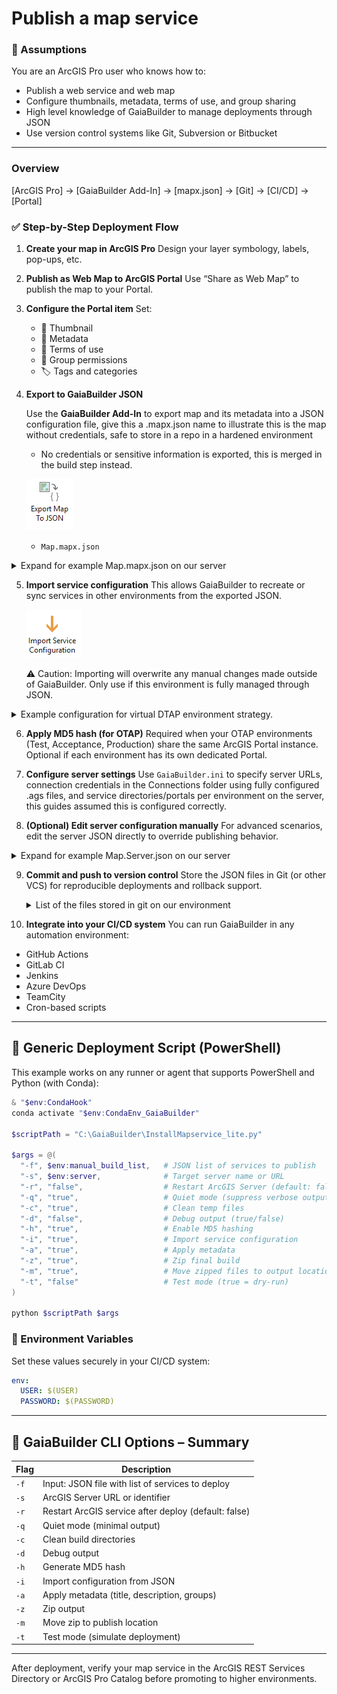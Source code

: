 Publish a map service
=====================

### 🧠 Assumptions

You are an ArcGIS Pro user who knows how to:

* Publish a web service and web map
* Configure thumbnails, metadata, terms of use, and group sharing
* High level knowledge of GaiaBuilder to manage deployments through JSON
* Use version control systems like Git, Subversion or Bitbucket

---
### Overview

[ArcGIS Pro] → [GaiaBuilder Add-In] → [mapx.json] → [Git] → [CI/CD] → [Portal]

### ✅ Step-by-Step Deployment Flow

1. **Create your map in ArcGIS Pro**
   Design your layer symbology, labels, pop-ups, etc.

2. **Publish as Web Map to ArcGIS Portal**
   Use “Share as Web Map” to publish the map to your Portal.

3. **Configure the Portal item**
   Set:

   * 🔖 Thumbnail
   * 📄 Metadata
   * 📜 Terms of use
   * 👥 Group permissions
   * 🏷️ Tags and categories

4. **Export to GaiaBuilder JSON**

   Use the **GaiaBuilder Add-In** to export map and its metadata into a JSON configuration file, give this a .mapx.json name to illustrate this is the map without credentials, safe to store in a repo in a hardened environment
   * No credentials or sensitive information is exported, this is merged in the build step instead.

   ![Export Map To JSON](export_map_to_json.png)

   * `Map.mapx.json`

   

<details>
<summary>Expand for example Map.mapx.json on our server</summary>

```json
{
  "type": "CIMMapDocument",
  "version": "3.5.0",
  "build": 57366,
  "mapDefinition": {
    "type": "CIMMap",
    "name": "Map",
    "uRI": "CIMPATH=Map/Map.json",
    "sourceModifiedTime": {
      "type": "TimeInstant"
    },
    "useSourceMetadata": true,
    "illumination": {
      "type": "CIMIlluminationProperties",
      "ambientLight": 50,
      "sunPositionX": -0.61237243569579,
      "sunPositionY": 0.61237243569579,
      "sunPositionZ": 0.5,
      "illuminationSource": "AbsoluteSunPosition",
      "sunAzimuth": 315,
      "sunAltitude": 30,
      "showStars": true,
      "enableAmbientOcclusion": true,
      "enableEyeDomeLighting": true
    },
    "layers": [
      "CIMPATH=Map/demo_dev_demo_LetterFeatures.json",
      "CIMPATH=1209e3bda550493bbe02cf3e1c360338.json",
      "CIMPATH=d0252534766f4509abfaad00ec2ed70f.json"
    ],
    "defaultViewingMode": "Map",
    "mapType": "Map",
    "groundElevationSurfaceLayer": "CIMPATH=Map/386d085ac5a44e329d6d4a59bf632773.json",
    "defaultColorVisionDeficiencyMode": "None",
    "defaultExtent": {
      "xmin": -13062150.218646975,
      "ymin": 3852563.511316471,
      "xmax": -13032218.02721397,
      "ymax": 3876478.7991280844,
      "spatialReference": {
        "wkid": 102100,
        "latestWkid": 3857,
        "xyTolerance": 0.001,
        "zTolerance": 0.001,
        "mTolerance": 0.001,
        "falseX": -20037700,
        "falseY": -30241100,
        "xyUnits": 10000,
        "falseZ": -100000,
        "zUnits": 10000,
        "falseM": -100000,
        "mUnits": 10000
      }
    },
    "generalPlacementProperties": {
      "type": "CIMMaplexGeneralPlacementProperties",
      "invertedLabelTolerance": 2,
      "unplacedLabelColor": {
        "type": "CIMRGBColor",
        "values": [
          255,
          0,
          0,
          100
        ]
      },
      "keyNumberGroups": [
        {
          "type": "CIMMaplexKeyNumberGroup",
          "delimiterCharacter": ".",
          "horizontalAlignment": "Left",
          "maximumNumberOfLines": 20,
          "minimumNumberOfLines": 2,
          "name": "Default",
          "numberResetType": "None",
          "keyNumberMethod": "PreventUnplacedLabels"
        }
      ],
      "placementQuality": "High"
    },
    "snappingProperties": {
      "type": "CIMSnappingProperties",
      "xYTolerance": 10,
      "xYToleranceUnit": "SnapXYToleranceUnitPixel",
      "snapToSketchEnabled": true,
      "snapRequestType": "SnapRequestType_GeometricAndVisualSnapping",
      "isZSnappingEnabled": true,
      "snapTipDisplayParts": 3
    },
    "spatialReference": {
      "wkid": 102100,
      "latestWkid": 3857,
      "xyTolerance": 0.001,
      "zTolerance": 0.001,
      "mTolerance": 0.001,
      "falseX": -20037700,
      "falseY": -30241100,
      "xyUnits": 10000,
      "falseZ": -100000,
      "zUnits": 10000,
      "falseM": -100000,
      "mUnits": 10000
    },
    "timeDisplay": {
      "type": "CIMMapTimeDisplay",
      "defaultTimeIntervalUnits": "esriTimeUnitsUnknown",
      "timeValue": {
        "type": "TimeExtent",
        "start": null,
        "end": null,
        "empty": false
      },
      "timeRelation": "esriTimeRelationOverlaps"
    },
    "colorModel": "RGB",
    "scaleDisplayFormat": "Value",
    "clippingMode": "None",
    "nearPlaneClipDistanceMode": "Automatic",
    "rGBColorProfile": "sRGB IEC61966-2.1",
    "cMYKColorProfile": "U.S. Web Coated (SWOP) v2",
    "autoFillFeatureCache": true,
    "useMasking": true
  },
  "layerDefinitions": [
    {
      "type": "CIMFeatureLayer",
      "name": "LetterFeatures",
      "uRI": "CIMPATH=Map/demo_dev_demo_LetterFeatures.json",
      "sourceModifiedTime": {
        "type": "TimeInstant",
        "start": -62135596800000
      },
      "metadataURI": "CIMPATH=Metadata/da3b0dc809edaaf35eb8bbe023fea56e.xml",
      "useSourceMetadata": true,
      "description": "demo_dev.demo.LetterFeatures",
      "layerElevation": {
        "type": "CIMLayerElevationSurface"
      },
      "expanded": true,
      "layer3DProperties": {
        "type": "CIM3DLayerProperties",
        "castShadows": true,
        "isLayerLit": true,
        "layerFaceCulling": "None",
        "maxDistance": -1,
        "minDistance": -1,
        "preloadTextureCutoffHigh": 0,
        "preloadTextureCutoffLow": 0.25,
        "textureCutoffHigh": 0.25,
        "textureCutoffLow": 1,
        "useCompressedTextures": true,
        "verticalExaggeration": 1,
        "exaggerationMode": "ScaleZ",
        "verticalUnit": {
          "uwkid": 9001
        },
        "lighting": "OneSideDataNormal",
        "optimizeMarkerTransparency": true
      },
      "layerType": "Operational",
      "showLegends": true,
      "visibility": true,
      "displayCacheType": "Permanent",
      "maxDisplayCacheAge": 5,
      "showPopups": true,
      "serviceLayerID": -1,
      "refreshRate": -1,
      "refreshRateUnit": "esriTimeUnitsSeconds",
      "blendingMode": "Alpha",
      "allowDrapingOnIntegratedMesh": true,
      "autoGenerateFeatureTemplates": true,
      "featureElevationExpression": "Shape.Z",
      "featureTable": {
        "type": "CIMFeatureTable",
        "displayField": "name",
        "editable": true,
        "dataConnection": {
          "type": "CIMStandardDataConnection",
          "workspaceConnectionString": "demo",
          "workspaceFactory": "SDE",
          "dataset": "demo_dev.demo.LetterFeatures",
          "datasetType": "esriDTFeatureClass"
        },
        "studyAreaSpatialRel": "esriSpatialRelUndefined",
        "searchOrder": "esriSearchOrderSpatial"
      },
      "featureTemplates": [
        {
          "type": "CIMRowTemplate",
          "name": "LetterFeatures",
          "defaultValues": {
            "type": "PropertySet",
            "propertySetItems": []
          }
        }
      ],
      "htmlPopupEnabled": true,
      "selectable": true,
      "featureCacheType": "Session",
      "displayFiltersType": "ByScale",
      "featureBlendingMode": "Alpha",
      "layerEffectsMode": "Layer",
      "labelClasses": [
        {
          "type": "CIMLabelClass",
          "expressionTitle": "Custom",
          "expression": "$feature.name",
          "expressionEngine": "Arcade",
          "featuresToLabel": "AllVisibleFeatures",
          "maplexLabelPlacementProperties": {
            "type": "CIMMaplexLabelPlacementProperties",
            "featureType": "Polygon",
            "avoidPolygonHoles": true,
            "canOverrunFeature": true,
            "canPlaceLabelOutsidePolygon": true,
            "canRemoveOverlappingLabel": true,
            "canStackLabel": true,
            "centerLabelAnchorType": "Symbol",
            "connectionType": "Unambiguous",
            "constrainOffset": "NoConstraint",
            "contourAlignmentType": "Page",
            "contourLadderType": "Straight",
            "contourMaximumAngle": 90,
            "enableConnection": true,
            "featureWeight": 0,
            "fontHeightReductionLimit": 4,
            "fontHeightReductionStep": 0.5,
            "fontWidthReductionLimit": 90,
            "fontWidthReductionStep": 5,
            "graticuleAlignmentType": "Straight",
            "keyNumberGroupName": "Default",
            "labelBuffer": 15,
            "labelLargestPolygon": true,
            "labelPriority": -1,
            "labelStackingProperties": {
              "type": "CIMMaplexLabelStackingProperties",
              "stackAlignment": "ChooseBest",
              "maximumNumberOfLines": 3,
              "minimumNumberOfCharsPerLine": 3,
              "maximumNumberOfCharsPerLine": 24,
              "separators": [
                {
                  "type": "CIMMaplexStackingSeparator",
                  "separator": " ",
                  "splitAfter": true
                },
                {
                  "type": "CIMMaplexStackingSeparator",
                  "separator": ",",
                  "visible": true,
                  "splitAfter": true
                }
              ],
              "trimStackingSeparators": true,
              "preferToStackLongLabels": true
            },
            "lineFeatureType": "General",
            "linePlacementMethod": "OffsetCurvedFromLine",
            "maximumLabelOverrun": 80,
            "maximumLabelOverrunUnit": "Point",
            "measureFromClippedFeatureGeometry": true,
            "minimumFeatureSizeUnit": "Map",
            "multiPartOption": "OneLabelPerPart",
            "offsetAlongLineProperties": {
              "type": "CIMMaplexOffsetAlongLineProperties",
              "placementMethod": "BestPositionAlongLine",
              "labelAnchorPoint": "CenterOfLabel",
              "distanceUnit": "Percentage",
              "useLineDirection": true
            },
            "pointExternalZonePriorities": {
              "type": "CIMMaplexExternalZonePriorities",
              "aboveLeft": 4,
              "aboveCenter": 2,
              "aboveRight": 1,
              "centerRight": 3,
              "belowRight": 5,
              "belowCenter": 7,
              "belowLeft": 8,
              "centerLeft": 6
            },
            "pointPlacementMethod": "AroundPoint",
            "polygonAnchorPointType": "GeometricCenter",
            "polygonBoundaryWeight": 0,
            "polygonExternalZones": {
              "type": "CIMMaplexExternalZonePriorities",
              "aboveLeft": 4,
              "aboveCenter": 2,
              "aboveRight": 1,
              "centerRight": 3,
              "belowRight": 5,
              "belowCenter": 7,
              "belowLeft": 8,
              "centerLeft": 6
            },
            "polygonFeatureType": "General",
            "polygonInternalZones": {
              "type": "CIMMaplexInternalZonePriorities",
              "center": 1
            },
            "polygonPlacementMethod": "HorizontalInPolygon",
            "primaryOffset": 1,
            "primaryOffsetUnit": "Point",
            "removeAmbiguousLabels": "All",
            "removeExtraWhiteSpace": true,
            "repetitionIntervalUnit": "Point",
            "rotationProperties": {
              "type": "CIMMaplexRotationProperties",
              "rotationType": "Arithmetic",
              "alignmentType": "Straight"
            },
            "secondaryOffset": 100,
            "secondaryOffsetUnit": "Percentage",
            "strategyPriorities": {
              "type": "CIMMaplexStrategyPriorities",
              "stacking": 1,
              "overrun": 2,
              "fontCompression": 3,
              "fontReduction": 4,
              "abbreviation": 5
            },
            "thinningDistanceUnit": "Point",
            "truncationMarkerCharacter": ".",
            "truncationMinimumLength": 1,
            "truncationPreferredCharacters": "aeiou",
            "truncationExcludedCharacters": "0123456789",
            "polygonAnchorPointPerimeterInsetUnit": "Point"
          },
          "name": "Class 1",
          "priority": -1,
          "standardLabelPlacementProperties": {
            "type": "CIMStandardLabelPlacementProperties",
            "featureType": "Line",
            "featureWeight": "None",
            "labelWeight": "High",
            "numLabelsOption": "OneLabelPerName",
            "lineLabelPosition": {
              "type": "CIMStandardLineLabelPosition",
              "above": true,
              "inLine": true,
              "parallel": true
            },
            "lineLabelPriorities": {
              "type": "CIMStandardLineLabelPriorities",
              "aboveStart": 3,
              "aboveAlong": 3,
              "aboveEnd": 3,
              "centerStart": 3,
              "centerAlong": 3,
              "centerEnd": 3,
              "belowStart": 3,
              "belowAlong": 3,
              "belowEnd": 3
            },
            "pointPlacementMethod": "AroundPoint",
            "pointPlacementPriorities": {
              "type": "CIMStandardPointPlacementPriorities",
              "aboveLeft": 2,
              "aboveCenter": 2,
              "aboveRight": 1,
              "centerLeft": 3,
              "centerRight": 2,
              "belowLeft": 3,
              "belowCenter": 3,
              "belowRight": 2
            },
            "rotationType": "Arithmetic",
            "polygonPlacementMethod": "AlwaysHorizontal"
          },
          "textSymbol": {
            "type": "CIMSymbolReference",
            "symbol": {
              "type": "CIMTextSymbol",
              "blockProgression": "TTB",
              "depth3D": 1,
              "extrapolateBaselines": true,
              "fontEffects": "Normal",
              "fontEncoding": "Unicode",
              "fontFamilyName": "Tahoma",
              "fontStyleName": "Regular",
              "fontType": "Unspecified",
              "haloSize": 1,
              "height": 10,
              "hinting": "Default",
              "horizontalAlignment": "Left",
              "kerning": true,
              "letterWidth": 100,
              "ligatures": true,
              "lineGapType": "ExtraLeading",
              "symbol": {
                "type": "CIMPolygonSymbol",
                "symbolLayers": [
                  {
                    "type": "CIMSolidFill",
                    "enable": true,
                    "color": {
                      "type": "CIMRGBColor",
                      "values": [
                        0,
                        0,
                        0,
                        100
                      ]
                    }
                  }
                ],
                "angleAlignment": "Map"
              },
              "textCase": "Normal",
              "textDirection": "LTR",
              "verticalAlignment": "Bottom",
              "verticalGlyphOrientation": "Right",
              "wordSpacing": 100,
              "billboardMode3D": "FaceNearPlane"
            }
          },
          "useCodedValue": true,
          "visibility": true,
          "iD": -1
        }
      ],
      "renderer": {
        "type": "CIMSimpleRenderer",
        "sampleSize": 10000,
        "patch": "Default",
        "symbol": {
          "type": "CIMSymbolReference",
          "symbol": {
            "type": "CIMPolygonSymbol",
            "symbolLayers": [
              {
                "type": "CIMSolidStroke",
                "enable": true,
                "capStyle": "Round",
                "joinStyle": "Round",
                "lineStyle3D": "Strip",
                "miterLimit": 10,
                "width": 0.7,
                "height3D": 1,
                "anchor3D": "Center",
                "color": {
                  "type": "CIMRGBColor",
                  "values": [
                    110,
                    110,
                    110,
                    100
                  ]
                }
              },
              {
                "type": "CIMSolidFill",
                "enable": true,
                "color": {
                  "type": "CIMRGBColor",
                  "values": [
                    214.58,
                    252.45,
                    252.45,
                    100
                  ]
                }
              }
            ],
            "angleAlignment": "Map"
          }
        }
      },
      "scaleSymbols": true,
      "snappable": true
    },
    {
      "type": "CIMVectorTileLayer",
      "name": "World Topographic Map",
      "uRI": "CIMPATH=1209e3bda550493bbe02cf3e1c360338.json",
      "sourceModifiedTime": {
        "type": "TimeInstant"
      },
      "useSourceMetadata": true,
      "layerType": "BasemapBackground",
      "showLegends": true,
      "visibility": true,
      "displayCacheType": "Permanent",
      "maxDisplayCacheAge": 5,
      "showPopups": true,
      "serviceLayerID": -1,
      "refreshRate": -1,
      "refreshRateUnit": "esriTimeUnitsSeconds",
      "webMapLayerID": "VectorTile_2333",
      "blendingMode": "Alpha",
      "allowDrapingOnIntegratedMesh": false,
      "dataConnection": {
        "type": "CIMVectorTileDataConnection",
        "uRI": "https://cdn.arcgis.com/sharing/rest/content/items/7dc6cea0b1764a1f9af2e679f642f0f5/resources/styles/root.json"
      }
    },
    {
      "type": "CIMTiledServiceLayer",
      "name": "World Hillshade",
      "uRI": "CIMPATH=d0252534766f4509abfaad00ec2ed70f.json",
      "sourceModifiedTime": {
        "type": "TimeInstant"
      },
      "useSourceMetadata": true,
      "description": "Elevation/World_Hillshade",
      "layerType": "BasemapBackground",
      "showLegends": true,
      "visibility": true,
      "displayCacheType": "Permanent",
      "maxDisplayCacheAge": 5,
      "showPopups": true,
      "serviceLayerID": -1,
      "refreshRate": -1,
      "refreshRateUnit": "esriTimeUnitsSeconds",
      "webMapLayerID": "World_Hillshade_3805",
      "blendingMode": "Alpha",
      "allowDrapingOnIntegratedMesh": false,
      "serviceConnection": {
        "type": "CIMAGSServiceConnection",
        "objectName": "Elevation/World_Hillshade",
        "objectType": "MapServer",
        "url": "https://services.arcgisonline.com/arcgis/rest/services/Elevation/World_Hillshade/MapServer",
        "serverConnection": {
          "type": "CIMInternetServerConnection",
          "anonymous": true,
          "hideUserProperty": true,
          "url": "https://services.arcgisonline.com/arcgis/services"
        }
      },
      "transparentColor": {
        "type": "CIMRGBColor",
        "values": [
          254,
          254,
          254,
          100
        ]
      },
      "backgroundColor": {
        "type": "CIMRGBColor",
        "values": [
          254,
          254,
          254,
          100
        ]
      }
    }
  ],
  "binaryReferences": [
    {
      "type": "CIMBinaryReference",
      "uRI": "CIMPATH=Metadata/da3b0dc809edaaf35eb8bbe023fea56e.xml",
      "data": "<?xml version=\"1.0\"?>\r\n<metadata xml:lang=\"en\">\r\n\t<Esri>\r\n\t\t<CreaDate>20250612</CreaDate>\r\n\t\t<CreaTime>02230200</CreaTime>\r\n\t\t<ArcGISFormat>1.0</ArcGISFormat>\r\n\t\t<SyncOnce>TRUE</SyncOnce>\r\n\t</Esri>\r\n</metadata>\r\n"
    }
  ],
  "elevationSurfaceLayerDefinitions": [
    {
      "type": "CIMElevationSurfaceLayer",
      "name": "Ground",
      "uRI": "CIMPATH=Map/386d085ac5a44e329d6d4a59bf632773.json",
      "sourceModifiedTime": {
        "type": "TimeInstant"
      },
      "useSourceMetadata": true,
      "description": "Ground",
      "expanded": true,
      "layer3DProperties": {
        "type": "CIM3DLayerProperties",
        "castShadows": true,
        "isLayerLit": true,
        "layerFaceCulling": "None",
        "preloadTextureCutoffHigh": 0.3,
        "preloadTextureCutoffLow": 0.6,
        "textureCutoffHigh": 0.3,
        "textureCutoffLow": 0.6,
        "useCompressedTextures": true,
        "verticalExaggeration": 1,
        "exaggerationMode": "ScaleZ",
        "lighting": "OneSideDataNormal",
        "optimizeMarkerTransparency": true
      },
      "layerType": "Operational",
      "showLegends": false,
      "visibility": true,
      "displayCacheType": "Permanent",
      "maxDisplayCacheAge": 5,
      "showPopups": true,
      "serviceLayerID": -1,
      "refreshRate": -1,
      "refreshRateUnit": "esriTimeUnitsSeconds",
      "blendingMode": "Alpha",
      "allowDrapingOnIntegratedMesh": true,
      "elevationMode": "BaseGlobeSurface",
      "verticalExaggeration": 1,
      "color": {
        "type": "CIMRGBColor",
        "values": [
          255,
          255,
          255,
          100
        ]
      },
      "surfaceTINShadingMode": "Smooth"
    }
  ]
}
```

</details>

5. **Import service configuration**
   This allows GaiaBuilder to recreate or sync services in other environments from the exported JSON. 

   ![Import service configuration button](import_service_configuration.png)

   ⚠️ Caution: Importing will overwrite any manual changes made outside of GaiaBuilder. Only use if this environment is fully managed through JSON.

<Details><Summary>Example configuration for virtual DTAP environment strategy.</Summary>

![Our configuration](example_import_mapservice_parameters.png)
</Details>

6. **Apply MD5 hash (for OTAP)**
   Required when your OTAP environments (Test, Acceptance, Production) share the same ArcGIS Portal instance.
   Optional if each environment has its own dedicated Portal.

7. **Configure server settings**
   Use `GaiaBuilder.ini` to specify server URLs, connection credentials in the Connections folder using fully configured .ags files, and service directories/portals per environment on the server, this guides assumed this is configured correctly.

8. **(Optional) Edit server configuration manually**
   For advanced scenarios, edit the server JSON directly to override publishing behavior.

<Details>
<Summary>Expand for example Map.Server.json on our server</Summary>

```json
{
    "servers": {
        "ACC": {
            "serverFolder": "ACC",
            "portalFolder": "ACC",
            "datasources": [
                {
                    "databasehint": "demo_acc"
                }
            ],
            "sharing": {
                "esriEveryone": "false",
                "groups": ["Demo ACC"],
                "organization": "false"
            },
            "sharingFeatureService": {
                "esriEveryone": "false",
                "groups": ["Demo ACC"],
                "organization": "false"
            }
        },
        "DEV": {
            "serverFolder": "DEV",
            "portalFolder": "DEV",
            "datasources": [
                {
                    "databasehint": "demo_dev"
                }
            ],
            "sharing": {
                "esriEveryone": "false",
                "groups": ["Demo DEV"],
                "organization": "false"
            },
            "sharingFeatureService": {
                "esriEveryone": "false",
                "groups": ["Demo DEV"],
                "organization": "false"
            }
        },
        "PROD": {
            "serverFolder": "PROD",
            "portalFolder": "PROD",
            "datasources": [
                {
                    "databasehint": "demo_prod"
                }
            ],
            "sharing": {
                "esriEveryone": "false",
                "groups": ["Demo PROD"],
                "organization": "false"
            },
            "sharingFeatureService": {
                "esriEveryone": "false",
                "groups": ["Demo PROD"],
                "organization": "false"
            }
        },
        "TEST": {
            "serverFolder": "TEST",
            "portalFolder": "TEST",
            "datasources": [
                {
                    "databasehint": "demo_test"
                }
            ],
            "sharing": {
                "esriEveryone": "false",
                "groups": ["Demo TEST"],
                "organization": "false"
            },
            "sharingFeatureService": {
                "esriEveryone": "false",
                "groups": ["Demo TEST"],
                "organization": "false"
            }
        }
    }
}
```
</Details>

9. **Commit and push to version control**
   Store the JSON files in Git (or other VCS) for reproducible deployments and rollback support.

   <Details><Summary>List of the files stored in git on our environment</Summary>

   * `5a371e21be223df6691b919542cc8d4b.data.json`
   * `Map.aprx.json`
   * `Map.mapx.json`
   * `Map.Server.json`
   * `thumbnail.PNG`
</Details>

10. **Integrate into your CI/CD system**
    You can run GaiaBuilder in any automation environment:

* GitHub Actions
* GitLab CI
* Jenkins
* Azure DevOps
* TeamCity
* Cron-based scripts

---

## 🧪 Generic Deployment Script (PowerShell)

This example works on any runner or agent that supports PowerShell and Python (with Conda):

```powershell
& "$env:CondaHook"
conda activate "$env:CondaEnv_GaiaBuilder"

$scriptPath = "C:\GaiaBuilder\InstallMapservice_lite.py"

$args = @(
  "-f", $env:manual_build_list,   # JSON list of services to publish
  "-s", $env:server,              # Target server name or URL
  "-r", "false",                  # Restart ArcGIS Server (default: false)
  "-q", "true",                   # Quiet mode (suppress verbose output)
  "-c", "true",                   # Clean temp files
  "-d", "false",                  # Debug output (true/false)
  "-h", "true",                   # Enable MD5 hashing
  "-i", "true",                   # Import service configuration
  "-a", "true",                   # Apply metadata
  "-z", "true",                   # Zip final build
  "-m", "true",                   # Move zipped files to output location
  "-t", "false"                   # Test mode (true = dry-run)
)

python $scriptPath $args
```

### 🔐 Environment Variables

Set these values securely in your CI/CD system:

```yaml
env:
  USER: $(USER)
  PASSWORD: $(PASSWORD)
```

---

## 🧾 GaiaBuilder CLI Options – Summary

| Flag | Description                                          |
| ---- | ---------------------------------------------------- |
| `-f` | Input: JSON file with list of services to deploy     |
| `-s` | ArcGIS Server URL or identifier                      |
| `-r` | Restart ArcGIS service after deploy (default: false) |
| `-q` | Quiet mode (minimal output)                          |
| `-c` | Clean build directories                              |
| `-d` | Debug output                                         |
| `-h` | Generate MD5 hash                                    |
| `-i` | Import configuration from JSON                       |
| `-a` | Apply metadata (title, description, groups)          |
| `-z` | Zip output                                           |
| `-m` | Move zip to publish location                         |
| `-t` | Test mode (simulate deployment)                      |


---
After deployment, verify your map service in the ArcGIS REST Services Directory or ArcGIS Pro Catalog before promoting to higher environments.

